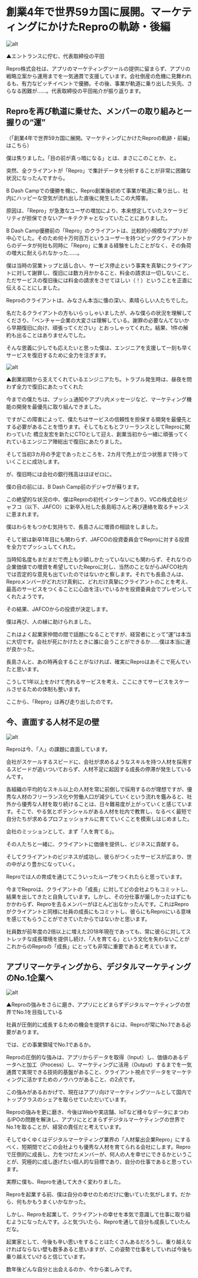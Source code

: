 # 創業4年で世界59カ国に展開。マーケティングにかけたReproの軌跡・後編

![alt](https://github.com/komoshun/Employer-Branding/blob/master/20180515/%E3%82%B9%E3%82%AF%E3%83%AA%E3%83%BC%E3%83%B3%E3%82%B7%E3%83%A7%E3%83%83%E3%83%88%202019-05-10%2015.39.11.png)

▲エントランスに佇む、代表取締役の平田

Repro株式会社は、アプリのマーケティングツールの提供に留まらず、アプリの戦略立案から運用までを一気通貫で支援しています。会社倒産の危機に見舞われるも、有力なピッチイベントで優勝。その後、事業が軌道に乗り出した矢先、さらなる困難が……。代表取締役の平田祐介が振り返ります。

## Reproを再び軌道に乗せた、メンバーの取り組みと一握りの“運”

（「創業4年で世界59カ国に展開。マーケティングにかけたReproの軌跡・前編」はこちら）

僕は焦りました。「目の前が真っ暗になる」とは、まさにこのことか、と。

突然、全クライアントが「Repro」で集計データを分析することが非常に困難な状況になったんですから。

B Dash Campでの優勝を機に、Repro創業後初めて事業が軌道に乗り出し、社内にハッピーな空気が流れ出した直後に発生したこの大障害。

原因は、「Repro」が急激なユーザの増加により、本来想定していたスケーラビリティが担保できないアーキテクチャとなっていたことにありました。

B Dash Camp優勝前の「Repro」のクライアントは、比較的小規模なアプリが中心でした。そのため何十万何百万というユーザーを持つビッグクライアントからのデータが何社も同時に「Repro」に集まる経験をしたことがなく、その負荷の増大に耐えられなかった……。

僕は当時の営業トップと話し合い、サービス停止という事実を真摯にクライアントに対して謝罪し、復旧には数カ月かかること、料金の請求は一切しないこと、ただサービスの復旧後には料金の請求をさせてほしい（！）ということを正直に伝えることにしました。

Reproのクライアントは、みなさん本当に懐の深い、素晴らしい人たちでした。

名だたるクライアントの方もいらっしゃいましたが、みな僕らの状況を理解してくださり、「ベンチャー企業の大変さは理解している。謝罪の必要なんてないから早期復旧に向け、頑張ってください」とおっしゃってくれた。結果、1件の解約も出ることはありませんでした。

そんな恩義に少しでも応えたいと思った僕は、エンジニアを支援して一刻も早くサービスを復旧するために全力を注ぎます。

![alt](https://github.com/komoshun/Employer-Branding/blob/master/20180515/bd4e9a83-995c-4746-a6c6-a697d57d605f.jpeg)

▲創業初期から支えてくれているエンジニアたち。トラブル発生時は、昼夜を問わず全力で復旧にあたってくれた


今までの僕たちは、プッシュ通知やアプリ内メッセージなど、マーケティング機能の開発を最優先に取り組んできました。

ですがこの障害によって、僕たちはサービスの信頼性を担保する開発を最優先とする必要があることを悟ります。そしてもともとフリーランスとしてReproに関わっていた 橋立友宏を新たにCTOとして迎え、創業当初から一緒に頑張ってくれているエンジニア陣総出で復旧にあたりました。

そして当初3カ月の予定であったところを、2カ月で売上が立つ状態まで持っていくことに成功します。

が、復旧時には会社の銀行残高はほぼゼロに。

僕の目の前には、B Dash Camp前のデジャヴが蘇ります。

この絶望的な状況の中、僕はReproの初代インターンであり、VCの株式会社ジャフコ（以下、JAFCO）に新卒入社した長島昭さんと再び連絡を取るチャンスに恵まれます。

僕はわらをもつかむ気持ちで、長島さんに増資の相談をしました。

そして彼は新卒1年目にも関わらず、JAFCOの投資委員会でReproに対する投資を全力でプッシュしてくれた。

当時知名度もまだまだで売上も少額しかたっていないにも関わらず、それなりの企業価値での増資を希望していたReproに対し、当然のことながらJAFCO社内では否定的な意見も出ていたのではないかと察します。それでも長島さんは、Reproメンバーがどれだけ真剣に、どれだけ真摯にクライアントのことを考え、最高のサービスをつくることに心血を注いでいるかを投資委員会でプレゼンしてくれたようです。

その結果、JAFCOからの投資が決定します。

僕は再び、人の縁に助けられました。

これはよく起業家仲間の間で話題になることですが、経営者にとって“運”は本当に大切です。会社が死にかけたときに誰に会うことができるか……僕は本当に運が良かった。

長島さんと、あの時再会することがなければ、確実にReproはあそこで死んでいたと思います。

こうして1年以上をかけて売れるサービスを考え、ここにきてサービスをスケールさせるための体制も整います。

ここから、「Repro」は再び走り出したのです。


## 今、直面する人材不足の壁
![alt](https://github.com/komoshun/Employer-Branding/blob/master/20180515/588596fe-2ef9-47fb-952d-73da7d81b683.jpeg)

Reproは今、「人」の課題に直面しています。

会社がスケールするスピードに、会社が求めるようなスキルを持つ人材を採用するスピードが追いついておらず、人材不足に起因する成長の停滞が発生しているんです。

各組織の平均的なスキル以上の人材を常に前倒しで採用するのが理想ですが、優秀な人材のフリーランス化や労働人口が減少していくという流れを鑑みると、社外から優秀な人材を取り続けることは、日々難易度が上がっていくと感じています。そこで、やる気とポテンシャルがある人材を社内で教育し、なるべく最短で自分たちが求めるプロフェッショナルに育てていくことを模索しはじめました。

会社のミッションとして、まず「人を育てる」。

その人たちと一緒に、クライアントに価値を提供し、ビジネスに貢献する。

そしてクライアントのビジネスが成功し、彼らがつくったサービスが広まり、世の中がより豊かになっていく。

Reproでは人の育成を通じてこういったループをつくれたらと思っています。

今までReproは、クライアントの「成長」に対してどの会社よりもコミットし、結果を出してきたと自負しています。しかし、その分仕事が厳しかったはずにもかかわらず、Reproを去るメンバーがほとんど出なかったんです。これはReproがクライアントと同様に社員の成長にもコミットし、彼らにもReproにいる意味を感じてもらうことができていたからではないかと思います。

社員数が前年度の2倍以上に増えた2018年現在であっても、常に彼らに対してストレッチな成長環境を提供し続け、「人を育てる」という文化を失わないことがこれからのReproの「成長」にとっても非常に重要であると考えています。


## アプリマーケティングから、デジタルマーケティングのNo.1企業へ
![alt](https://github.com/komoshun/Employer-Branding/blob/master/20180515/56884975-8bab-4c40-90fe-1d7eb28f8bb6.jpeg)

▲Reproの強みをさらに磨き、アプリにとどまらずデジタルマーケティングの世界でNo.1を目指している

社員が圧倒的に成長するための機会を提供するには、Reproが常にNo.1である必要があります。

では、どの事業領域でNo.1であるか。

Reproの圧倒的な強みは、アプリからデータを取得（Input）し、価値のあるデータへと加工（Process）し、マーケティングに活用（Output）するまでを一気通貫で実現できる技術的基盤があること、クライアント視点でデータをマーケティングに活かすためのノウハウがあること、の2点です。

この強みがあるおかげで、現在はアプリ向けマーケティングツールとして国内でトップクラスのシェアを取らせていただいています。

Reproの強みを更に磨き、今後はWebや実店舗、IoTなど様々なデータにまつわるIPOの問題を解決し、アプリにとどまらずデジタルマーケティングの世界でNo.1を取ることが、経営の責任だと考えています。

そしてゆくゆくはデジタルマーケティング業界の「人材輩出企業Repro」にするべく、短期間でどこの会社よりも優秀な人材を育てられる会社にします。Reproで圧倒的に成長し、力をつけたメンバーが、何人の人を幸せにできるかということが、究極的に成し遂げたい個人的な目標であり、自分の仕事であると思っています。

実際に僕も、Reproを通して大きく変わりました。

Reproを起業する前、僕は自分の幸せのためだけに働いていた気がします。だから、何もかもうまくいかなかった。

しかし、Reproを起業して、クライアントの幸せを本気で意識して仕事に取り組むようになったんです。ふと気づいたら、Reproを通して自分も成長していたんだな。

起業家として、今後も辛い思いをすることはたくさんあるだろうし、乗り越えなければならない壁も数多あると思いますが、この姿勢で仕事をしていれば今後も乗り越えていけると信じています。

数年後どんな自分と出会えるのか、今から楽しみです。

